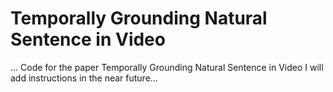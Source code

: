 # Temporally Grounding Natural Sentence in Video
...
Code for the paper
Temporally Grounding Natural Sentence in Video
I will add instructions in the near future...
